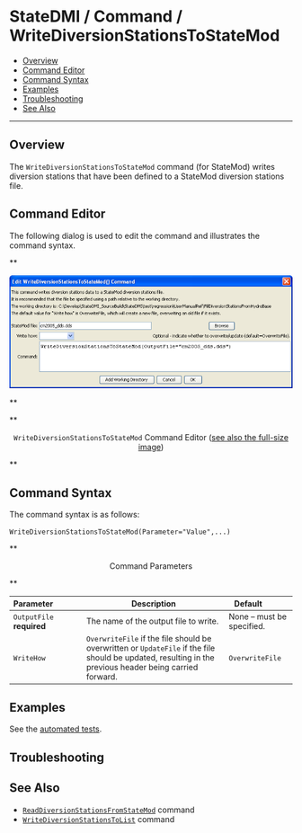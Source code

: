 # StateDMI / Command / WriteDiversionStationsToStateMod #

* [Overview](#overview)
* [Command Editor](#command-editor)
* [Command Syntax](#command-syntax)
* [Examples](#examples)
* [Troubleshooting](#troubleshooting)
* [See Also](#see-also)

-------------------------

## Overview ##

The `WriteDiversionStationsToStateMod` command (for StateMod)
writes diversion stations that have been defined to a StateMod diversion stations file.

## Command Editor ##

The following dialog is used to edit the command and illustrates the command syntax.

**<p style="text-align: center;">
![WriteDiversionStationsToStateMod](WriteDiversionStationsToStateMod.png)
</p>**

**<p style="text-align: center;">
`WriteDiversionStationsToStateMod` Command Editor (<a href="../WriteDiversionStationsToStateMod.png">see also the full-size image</a>)
</p>**

## Command Syntax ##

The command syntax is as follows:

```text
WriteDiversionStationsToStateMod(Parameter="Value",...)
```
**<p style="text-align: center;">
Command Parameters
</p>**

| **Parameter**&nbsp;&nbsp;&nbsp;&nbsp;&nbsp;&nbsp;&nbsp;&nbsp;&nbsp;&nbsp;&nbsp;&nbsp; | **Description** | **Default**&nbsp;&nbsp;&nbsp;&nbsp;&nbsp;&nbsp;&nbsp;&nbsp;&nbsp;&nbsp; |
| --------------|-----------------|----------------- |
| `OutputFile`<br>**required** | The name of the output file to write. | None – must be specified. |
| `WriteHow` | `OverwriteFile` if the file should be overwritten or `UpdateFile` if the file should be updated, resulting in the previous header being carried forward. | `OverwriteFile` |

## Examples ##

See the [automated tests](https://github.com/OpenCDSS/cdss-app-statedmi-test/tree/master/test/regression/commands/WriteDiversionStationsToStateMod).

## Troubleshooting ##

## See Also ##

* [`ReadDiversionStationsFromStateMod`](../ReadDiversionStationsFromStateMod/ReadDiversionStationsFromStateMod.md) command
* [`WriteDiversionStationsToList`](../WriteDiversionStationsToList/WriteDiversionStationsToList.md) command
